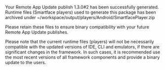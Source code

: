 Your Remote App Update publish 1.3.0#2 has been successfully generated. Runtime files (Smartface players) used to generate this package has been archived under ~/workspace/output/players/Android/SmartfacePlayer.zip

Please retain these files to ensure binary compatibility with your future Remote App Update publishes.

Please note that the current runtime files (players) will not be necessarily compatible with the updated versions of IDE, CLI and emulators, if there are
significant changes in the framework. In such cases, it is recommended use the most recent versions of all framework components and provide a binary
update to the users.